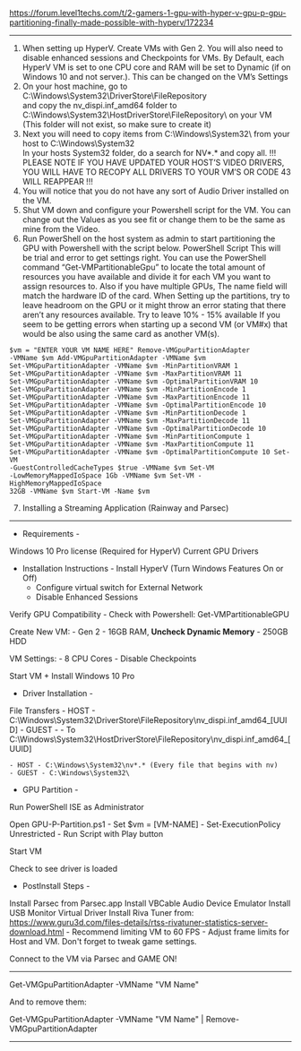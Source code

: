 https://forum.level1techs.com/t/2-gamers-1-gpu-with-hyper-v-gpu-p-gpu-partitioning-finally-made-possible-with-hyperv/172234

---------------------------------------------------------------------------------------------------------------------------------
1. When setting up HyperV. Create VMs with Gen 2. You will also need to disable enhanced sessions and Checkpoints for VMs. By Default, each HyperV VM is set to one CPU core and RAM will be set to Dynamic (if on Windows 10 and not server.). This can be changed on the VM’s Settings
2. On your host machine, go to C:\Windows\System32\DriverStore\FileRepository\
and copy the nv_dispi.inf_amd64 folder to C:\Windows\System32\HostDriverStore\FileRepository\ on your VM (This folder will not exist, so make sure to create it)
3. Next you will need to copy items from C:\Windows\System32\ from your host to C:\Windows\System32\
In your hosts System32 folder, do a search for NV*.* and copy all.
!!! PLEASE NOTE IF YOU HAVE UPDATED YOUR HOST’S VIDEO DRIVERS, YOU WILL HAVE TO RECOPY ALL DRIVERS TO YOUR VM’S OR CODE 43 WILL REAPPEAR !!!
4. You will notice that you do not have any sort of Audio Driver installed on the VM.
5. Shut VM down and configure your Powershell script for the VM. You can change out the Values as you see fit or change them to be the same as mine from the Video.
6. Run PowerShell on the host system as admin to start partitioning the GPU with Powershell with the script below.
PowerShell Script
This will be trial and error to get settings right. You can use the PowerShell command “Get-VMPartitionableGpu” to locate the total amount of resources you have available and divide it for each VM you want to assign resources to. Also if you have multiple GPUs, The name field will match the hardware ID of the card.
When Setting up the partitions, try to leave headroom on the GPU or it might throw an error stating that there aren’t any resources available. Try to leave 10% - 15% available If you seem to be getting errors when starting up a second VM (or VM#x) that would be also using the same card as another VM(s).

<code>$vm = "ENTER YOUR VM NAME HERE"
Remove-VMGpuPartitionAdapter -VMName $vm
Add-VMGpuPartitionAdapter -VMName $vm
Set-VMGpuPartitionAdapter -VMName $vm -MinPartitionVRAM 1
Set-VMGpuPartitionAdapter -VMName $vm -MaxPartitionVRAM 11
Set-VMGpuPartitionAdapter -VMName $vm -OptimalPartitionVRAM 10
Set-VMGpuPartitionAdapter -VMName $vm -MinPartitionEncode 1
Set-VMGpuPartitionAdapter -VMName $vm -MaxPartitionEncode 11
Set-VMGpuPartitionAdapter -VMName $vm -OptimalPartitionEncode 10
Set-VMGpuPartitionAdapter -VMName $vm -MinPartitionDecode 1
Set-VMGpuPartitionAdapter -VMName $vm -MaxPartitionDecode 11
Set-VMGpuPartitionAdapter -VMName $vm -OptimalPartitionDecode 10
Set-VMGpuPartitionAdapter -VMName $vm -MinPartitionCompute 1
Set-VMGpuPartitionAdapter -VMName $vm -MaxPartitionCompute 11
Set-VMGpuPartitionAdapter -VMName $vm -OptimalPartitionCompute 10
Set-VM -GuestControlledCacheTypes $true -VMName $vm
Set-VM -LowMemoryMappedIoSpace 1Gb -VMName $vm
Set-VM -HighMemoryMappedIoSpace 32GB -VMName $vm
Start-VM -Name $vm
</code>

7. Installing a Streaming Application (Rainway and Parsec)

------------------------


- Requirements -

Windows 10 Pro license (Required for HyperV)
Current GPU Drivers

- Installation Instructions -
Install HyperV (Turn Windows Features On or Off)
	- Configure virtual switch for External Network
	- Disable Enhanced Sessions

Verify GPU Compatibility
	- Check with Powershell: Get-VMPartitionableGPU

Create New VM:
	- Gen 2
	- 16GB RAM, **Uncheck Dynamic Memory**
	- 250GB HDD

VM Settings:
	- 8 CPU Cores
	- Disable Checkpoints

Start VM + Install Windows 10 Pro

- Driver Installation -

File Transfers
	- HOST - C:\Windows\System32\DriverStore\FileRepository\nv_dispi.inf_amd64_[UUID]
	- GUEST - - To C:\Windows\System32\HostDriverStore\FileRepository\nv_dispi.inf_amd64_[UUID]

	- HOST - C:\Windows\System32\nv*.* (Every file that begins with nv)
	- GUEST - C:\Windows\System32\

- GPU Partition -

Run PowerShell ISE as Administrator

Open GPU-P-Partition.ps1
	- Set $vm = [VM-NAME]
	- Set-ExecutionPolicy Unrestricted
	- Run Script with Play button

Start VM

Check to see driver is loaded

- PostInstall Steps -

Install Parsec from Parsec.app
Install VBCable Audio Device Emulator
Install USB Monitor Virtual Driver
Install Riva Tuner from: https://www.guru3d.com/files-details/rtss-rivatuner-statistics-server-download.html
    - Recommend limiting VM to 60 FPS
    - Adjust frame limits for Host and VM. Don't forget to tweak game settings.

Connect to the VM via Parsec and GAME ON!

-------------------------------------------------------

Get-VMGpuPartitionAdapter -VMName "VM Name"

And to remove them:

Get-VMGpuPartitionAdapter -VMName "VM Name" | Remove-VMGpuPartitionAdapter

--------------------------------------------------------------

